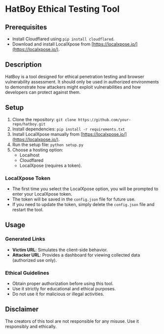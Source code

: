 # HatBoy Ethical Testing Tool

## Prerequisites
- Install Cloudflared using `pip install cloudflared`.
- Download and install LocalXpose from [https://localxpose.io/](https://localxpose.io/).

## Description
HatBoy is a tool designed for ethical penetration testing and browser vulnerability assessment. It should only be used in authorized environments to demonstrate how attackers might exploit vulnerabilities and how developers can protect against them.

## Setup
1. Clone the repository: `git clone https://github.com/your-repo/hatboy.git`
2. Install dependencies: `pip install -r requirements.txt`
3. Install LocalXpose manually from [https://localxpose.io/](https://localxpose.io/).
4. Run the setup file: `python setup.py`
5. Choose a hosting option:
    - Localhost
    - Cloudflared
    - LocalXpose (requires a token).

### LocalXpose Token
- The first time you select the LocalXpose option, you will be prompted to enter your LocalXpose token.
- The token will be saved in the `config.json` file for future use.
- If you need to update the token, simply delete the `config.json` file and restart the tool.

## Usage
### Generated Links
- **Victim URL**: Simulates the client-side behavior.
- **Attacker URL**: Provides a dashboard for viewing collected data (authorized use only).

### Ethical Guidelines
- Obtain proper authorization before using this tool.
- Use it strictly for educational and ethical purposes.
- Do not use it for malicious or illegal activities.

## Disclaimer
The creators of this tool are not responsible for any misuse. Use it responsibly and ethically.
